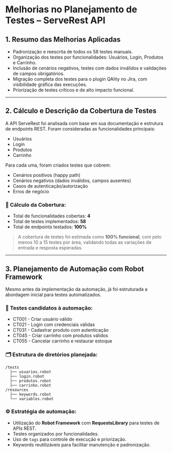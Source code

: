 # Melhorias no Planejamento de Testes – ServeRest API

## 1. Resumo das Melhorias Aplicadas

- Padronização e reescrita de todos os 58 testes manuais.
- Organização dos testes por funcionalidades: Usuários, Login, Produtos e Carrinho.
- Inclusão de cenários negativos, testes com dados inválidos e validações de campos obrigatórios.
- Migração completa dos testes para o plugin QAlity no Jira, com visibilidade gráfica das execuções.
- Priorização de testes críticos e de alto impacto funcional.

---

## 2. Cálculo e Descrição da Cobertura de Testes

A API ServeRest foi analisada com base em sua documentação e estrutura de endpoints REST. Foram consideradas as funcionalidades principais:

- Usuários
- Login
- Produtos
- Carrinho

Para cada uma, foram criados testes que cobrem:
- Cenários positivos (happy path)
- Cenários negativos (dados inválidos, campos ausentes)
- Casos de autenticação/autorização
- Erros de negócio

### 🔢 Cálculo da Cobertura:
- Total de funcionalidades cobertas: **4**
- Total de testes implementados: **58**
- Total de endpoints testados: **100%**

> A cobertura de testes foi estimada como **100% funcional**, com pelo menos 10 a 15 testes por área, validando todas as variações de entrada e resposta esperadas.

---

## 3. Planejamento de Automação com Robot Framework

Mesmo antes da implementação da automação, já foi estruturada a abordagem inicial para testes automatizados.

### 🧪 Testes candidatos à automação:
- CT001 - Criar usuário válido
- CT021 - Login com credenciais válidas
- CT031 - Cadastrar produto com autenticação
- CT045 - Criar carrinho com produtos válidos
- CT055 - Cancelar carrinho e restaurar estoque

### 🗂 Estrutura de diretórios planejada:
```
/tests
  ├── usuarios.robot
  ├── login.robot
  ├── produtos.robot
  ├── carrinho.robot
/resources
  ├── keywords.robot
  └── variables.robot
```

### ⚙ Estratégia de automação:
- Utilização do **Robot Framework** com **RequestsLibrary** para testes de APIs REST.
- Testes organizados por funcionalidades.
- Uso de `tags` para controle de execução e priorização.
- Keywords reutilizáveis para facilitar manutenção e padronização.

